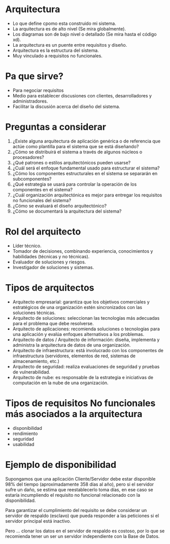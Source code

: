# Arquitectura

- Lo que define cpomo esta construido mi sistema.
- La arquitectura es de alto nivel (Se mira globalmente).
- Los diagramas son de bajo nivel o detallado (Se mira hasta el código xd).
- La arquitectura es un puente entre requisitos y diseño.
- Arquitectura es la estructura del sistema.
- Muy vinculado a requisitos no funcionales.

# Pa que sirve?

- Para negociar requisitos
- Medio para establecer discusiones con clientes, desarrolladores y administradores.
- Facilitar la discusión acerca del diseño del sistema.

# Preguntas a considerar

1. ¿Existe alguna arquitectura de aplicación genérica o de referencia que actúe como plantilla para el sistema que se está diseñando?
2. ¿Cómo se distribuirá el sistema a través de algunos núcleos o procesadores?
3. ¿Qué patrones o estilos arquitectónicos pueden usarse?
4. ¿Cuál será el enfoque fundamental usado para estructurar el sistema?
5. ¿Cómo los componentes estructurales en el sistema se separarán en subcomponentes?
6. ¿Qué estrategia se usará para controlar la operación de los componentes en el sistema?
7. ¿Cuál organización arquitectónica es mejor para entregar los requisitos no funcionales del sistema?
8. ¿Cómo se evaluará el diseño arquitectónico?
9. ¿Cómo se documentará la arquitectura del sistema?

# Rol del arquitecto

- Líder técnico.
- Tomador de decisiones, combinando experiencia, conocimientos y habilidades (técnicas y no técnicas).
- Evaluador de soluciones y riesgos.
- Investigador de soluciones y sistemas.

# Tipos de arquitectos

- Arquitecto empresarial: garantiza que los objetivos comerciales y estratégicos de una organización estén sincronizados con las soluciones técnicas.
- Arquitecto de soluciones: seleccionan las tecnologías más adecuadas para el problema que debe resolverse.
- Arquitecto de aplicaciones: recomienda soluciones o tecnologías para una aplicación y evalúa enfoques alternativos a los problemas.
- Arquitecto de datos / Arquitecto de información: diseña, implementa y administra la arquitectura de datos de una organización.
- Arquitecto de infraestructura: está involucrado con los componentes de infraestructura (servidores, elementos de red, sistemas de almacenamiento, etc.)
- Arquitecto de seguridad: realiza evaluaciones de seguridad y pruebas de vulnerabilidad.
- Arquitecto de nube: es responsable de la estrategia e iniciativas de computación en la nube de una organización.

# Tipos de requisitos No funcionales más asociados a la arquitectura

- disponibilidad
- rendimiento
- seguridad
- usabilidad

# Ejemplo de disponibilidad

Supongamos que una aplicación Cliente/Servidor debe estar disponible
98% del tiempo (aproximadamente 358 días al año), pero si el servidor
sufre un daño, se estima que reestablecerlo toma días, en ese caso se
estaría incumpliendo el requisito no funcional relacionado con la
disponibilidad.

Para garantizar el cumplimiento del requisito se debe considerar un
servidor de respaldo (esclavo) que pueda responder a las peticiones si el servidor principal está inactivo.

Pero ... clonar los datos en el servidor de respaldo es costoso, por lo que se recomienda tener un ser un servidor independiente con la Base de Datos.

